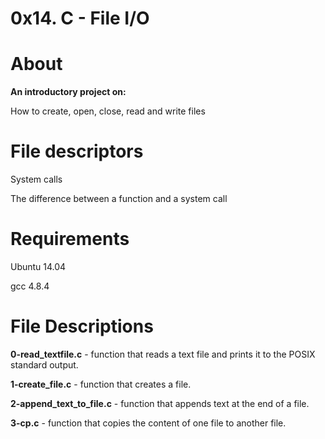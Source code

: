 # 0x14. C - File I/O

# About

**An introductory project on:**

How to create, open, close, read and write files

# File descriptors

System calls

The difference between a function and a system call

# Requirements

Ubuntu 14.04

gcc 4.8.4

# File Descriptions

**0-read_textfile.c** - function that reads a text file and prints it to the POSIX standard output.

**1-create_file.c** - function that creates a file.

**2-append_text_to_file.c** - function that appends text at the end of a file.

**3-cp.c** - function that copies the content of one file to another file.
